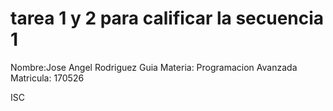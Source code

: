 # tarea 1 y 2 para calificar la secuencia 1

Nombre:Jose Angel Rodriguez Guia
Materia: Programacion Avanzada
Matricula: 170526

ISC
